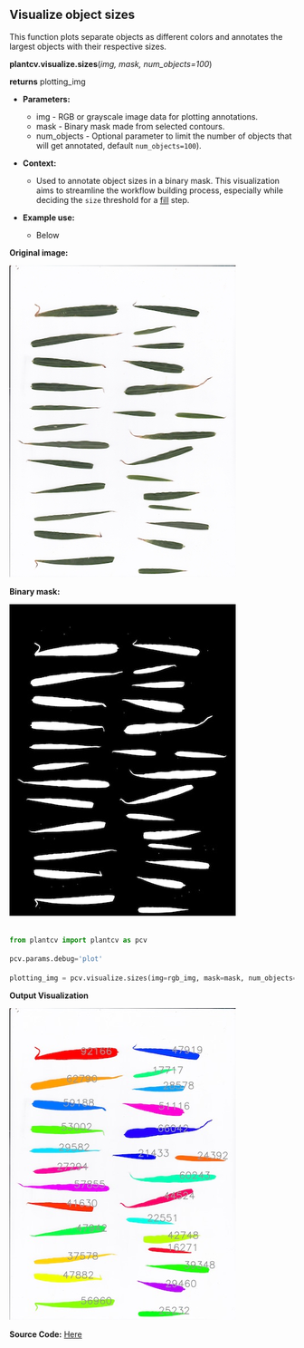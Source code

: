 ## Visualize object sizes

This function plots separate objects as different colors and annotates the largest objects with their respective sizes. 

**plantcv.visualize.sizes**(*img, mask, num_objects=100*)

**returns** plotting_img 

- **Parameters:**
    - img         - RGB or grayscale image data for plotting annotations.
    - mask        - Binary mask made from selected contours.
    - num_objects - Optional parameter to limit the number of objects that will get annotated, default `num_objects=100`).

- **Context:**
    - Used to annotate object sizes in a binary mask. This visualization aims to streamline the workflow building process, 
    especially while deciding the `size` threshold for a [fill](fill.md) step.  
- **Example use:**
    - Below 

**Original image:**

![Screenshot](img/documentation_images//visualize_sizes/leaf_scan.jpg)

**Binary mask:**

![Screenshot](img/documentation_images/visualize_sizes/bin_mask.jpg)


```python

from plantcv import plantcv as pcv

pcv.params.debug='plot'

plotting_img = pcv.visualize.sizes(img=rgb_img, mask=mask, num_objects=27)

```

**Output Visualization**

![Screenshot](img/documentation_images//visualize_sizes/annotated_leaf_sizes.jpg)


**Source Code:** [Here](https://github.com/danforthcenter/plantcv/blob/master/plantcv/plantcv/visualize/sizes.py)
